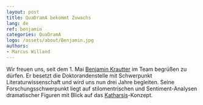 ```yaml
---
layout: post
title: QuaDramA bekommt Zuwachs
lang: de
ref: benjamin
categories: QuaDramA
logo: /assets/about/Benjamin.jpg
authors: 
- Marcus Willand
---
```


Wir freuen uns, seit dem 1. Mai [Benjamin Krautter]({{site.url}}/people.de#benjamin-krautter) im Team begrüßen zu dürfen. Er besetzt die Doktorandenstelle mit Schwerpunkt Literaturwissenschaft und wird uns nun drei Jahre begleiten. Seine Forschungsschwerpunkt liegt auf stilomentrischen und Sentiment-Analysen dramatischer Figuren mit Blick auf das [Katharsis](https://de.wikipedia.org/wiki/Katharsis_(Literatur))-Konzept.